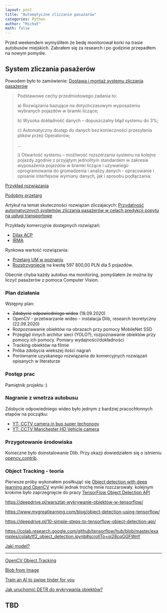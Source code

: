 ```yaml
---
layout: post
title: "Automatyczne zliczanie pasażarów"
categories: Python
author: "Michał"
math: false
---
```


Przed weekendem wymyśliłem że bedę monitorował korki na trasie autobusów miejskich. Zabrałem się za research i po godzinie przepadłem na nowym pomyśle. 

## System zliczania pasażerów
Powodem było to zamówienie: [Dostawa i montaż systemu zliczania pasażerów](http://bip.metropoliagzm.pl/przetarg/125941/za-270-5-1-2020)

> Podstawowe cechy przedmiotowego zadania to:
>
>a) Rozwiązania bazujące na dotychczasowym wyposażeniu wybranych pojazdów w bramki liczące;
>
>b) Wysoka dokładność danych – dopuszczalny błąd systemu do 3%;
>
>c) Automatyczny dostęp do danych bez konieczności przesyłania plików przez Operatorów;
>
>...
>
>i) Otwartość systemu – możliwość rozszerzania systemu na kolejne pojazdy zgodnie z przyjętym jednolitym standardem w zakresie wyposażenia pojazdów w bramki liczące i używanego oprogramowania do gromadzenia i analizy danych - opracowanie i opisanie interfejsów wymiany danych, jak i sposobu podłączania;


[Przykład rozwiązania](http://www.infotron.com.pl/pliki/Infotron%20-%20SZP%20-%20Opis%20v5.pdf)

[Podobny przetarg](https://www.gait.pl/wp-content/uploads/2018/01/zal_9_siwz.pdf)

Artykuł na temat skuteczności rozwiązan zliczajacych: [Przydatność automatycznych systemów zliczania pasażerów w celach predykcji popytu na usługi transportowe](http://yadda.icm.edu.pl/yadda/element/bwmeta1.element.baztech-23687bf1-a7cb-49c6-98ab-8689e6aba932/c/TMiR_4_2018_aleksandrowicz.pdf)

Przykłady komercyjnie dostępnych rozwiązań:
- [Dilax ACP](https://www.dilax.com/en/products/automatic-passenger-counting)
- [IRMA](https://www.iris-sensing.com/products/automatic-passenger-counting/)

Rynkowa wartość rozwiązania:
- [Przetarg UM w poznaniu](https://bip.umww.pl/292---648---k_74---k_231---k_216---przetarg-nieograniczony-pn-doposazenie-autobusow-szynowych)
- [Rozstrzygnięcie](https://www.przetargi.egospodarka.pl/kto-wygral/13907877,emtal-sp-z-o-o.html) na kwotę 597 800,00 PLN dla 5 pojazdów.

Obecnie chyba każdy autobus ma monitoring, pomyślałem że można by liczyć pasażerów z pomoca Computer Vision.

### Plan działania

Wstępny plan: 
- ~~Zdobycie odpowiedniego wideo~~ (18.09.2020)
- OpenCV - przetwarzanie wideo - instalacja Dlib, research teoretyczny (22.09.2020)
- Rozpoznawanie obiektów na obrazach przy pomocy MobileNet SSD
- Przegląd innych architur sieci (YOLO?), rozpoznawanie obiektów przy pomocy ich pomocy. Pomiary wydajności/dokładności 
- Tracking obiektów na filmie
- Próba zdobycia wiekszej ilości nagrań
- Porównanie uzyskanego rozwiązania do komercyjnych rozwiązań opisanych w literaturze

### Postęp prac

Pamiętnik projektu :)

### Nagranie z wnetrza autobusu

Zdobycie odpowiedniego wideo było jednym z bardziej pracochłonnych etapów na początku: 
- [YT: CCTV camera in bus super techonogy](https://www.youtube.com/watch?v=MOuPL-dhszQ)
- [YT: CCTV Manchester HD Vehicle camera](https://www.youtube.com/watch?v=eWZtH96EKZk)

### Przygotowanie środowiska
Konieczne było doinstalowanie Dlib. Przy okazji dowiedziałem się o istnieniu [opencv_contrib](https://github.com/opencv/opencv_contrib/tree/master/modules).

### Object Tracking - teoria

Pierwsze próby wykonałem posiłkująć się [Object detection with deep learning and OpenCV](https://www.pyimagesearch.com/2017/09/11/object-detection-with-deep-learning-and-opencv/)  wyniki jednak trochę mnie rozczarowały. kolejnym krokime było zaprzegnięcie do pracy [TensorFlow Object Detection API](https://github.com/tensorflow/models/tree/master/research/object_detection)

https://deepdrive.pl/warsztat-wykrywanie-obiektow-w-tensorflow/

https://www.mygreatlearning.com/blog/object-detection-using-tensorflow/

https://deepdrive.pl/10-simple-steps-to-tensorflow-object-detection-api/

https://colab.research.google.com/github/tensorflow/hub/blob/master/examples/colab/tf2_object_detection.ipynb#scrollTo=oi28cqGGFWnY

[Jaki model?](https://github.com/hoya012/deep_learning_object_detection)

---


[OpenCV Object Tracking](https://www.pyimagesearch.com/2018/07/30/opencv-object-tracking/)

[Blob from Image](https://www.pyimagesearch.com/2017/11/06/deep-learning-opencvs-blobfromimage-works/)



[Train an AI to swipe tinder for you](https://medium.com/@joel.barmettler/train-an-ai-to-swipe-tinder-for-you-bc226df8709d)


[Jak uruchomić DETR do wykrywania obiektów?](https://deepdrive.pl/jak-uruchomic-detr-do-wykrywania-obiektow/)

## TBD
